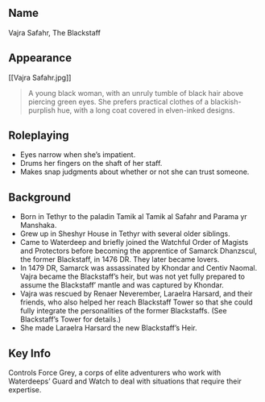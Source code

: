 ## Name

Vajra Safahr, The Blackstaff

## Appearance

[[Vajra Safahr.jpg]]

> A young black woman, with an unruly tumble of black hair above piercing green eyes. She prefers practical clothes of a blackish-purplish hue, with a long coat covered in elven-inked designs.

## Roleplaying

- Eyes narrow when she’s impatient.
- Drums her fingers on the shaft of her staff.
- Makes snap judgments about whether or not she can trust someone.

## Background

- Born in Tethyr to the paladin Tamik al Tamik al Safahr and Parama yr Manshaka.
- Grew up in Sheshyr House in Tethyr with several older siblings.
- Came to Waterdeep and briefly joined the Watchful Order of Magists and Protectors before becoming the apprentice of Samarck Dhanzscul, the former Blackstaff, in 1476 DR. They later became lovers.
- In 1479 DR, Samarck was assassinated by Khondar and Centiv Naomal. Vajra became the Blackstaff’s heir, but was not yet fully prepared to assume the Blackstaff’ mantle and was captured by Khondar.
- Vajra was rescued by Renaer Neverember, Laraelra Harsard, and their friends, who also helped her reach Blackstaff Tower so that she could fully integrate the personalities of the former Blackstaffs. (See Blackstaff’s Tower for details.)
- She made Laraelra Harsard the new Blackstaff’s Heir.

## Key Info

Controls Force Grey, a corps of elite adventurers who work with Waterdeeps’ Guard and Watch to deal with situations that require their expertise.

